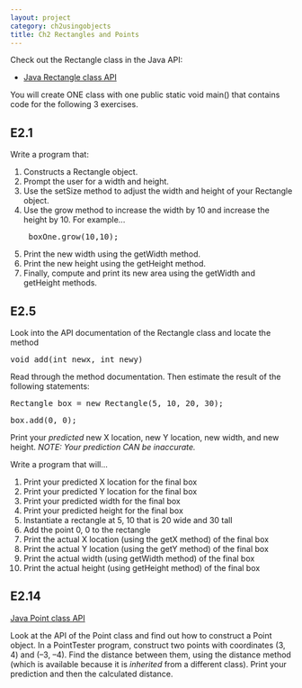 ```yaml
---
layout: project
category: ch2usingobjects
title: Ch2 Rectangles and Points
---
```



Check out the Rectangle class in the Java API:
  - [Java Rectangle class API](https://docs.oracle.com/javase/7/docs/api/index.html?java/awt/Rectangle.html)


You will create ONE class with one public static void main() that contains code for the following 3 exercises.

## E2.1

Write a program that:
  1.  Constructs a Rectangle object.
  1.  Prompt the user for a width and height.
  1.  Use the setSize method to adjust the width and height of your Rectangle object.
  1.  Use the grow method to increase the width by 10 and increase the height by 10. For example...
      <pre> boxOne.grow(10,10); </pre>
  1.  Print the new width using the getWidth method.
  1.  Print the new height using the getHeight method.
  1.  Finally, compute and print its new area using the getWidth and getHeight methods.

## E2.5

Look into the API documentation of the Rectangle class and locate the method
<pre>
void add(int newx, int newy)
</pre>
Read through the method documentation. Then estimate the result of the following statements:
<pre>
Rectangle box = new Rectangle(5, 10, 20, 30);
</pre>
<pre>
box.add(0, 0);
</pre>
Print your *predicted* new X location, new Y location, new width, and new height. *NOTE: Your prediction CAN be inaccurate.*

Write a program that will...

  1.  Print your predicted X location for the final box
  1.  Print your predicted Y location for the final box
  1.  Print your predicted width for the final box
  1.  Print your predicted height for the final box
  1.  Instantiate a rectangle at 5, 10 that is 20 wide and 30 tall
  1.  Add the point 0, 0 to the rectangle
  1.  Print the actual X location (using the getX method) of the final box
  1.  Print the actual Y location (using the getY method) of the final box
  1.  Print the actual width (using getWidth method) of the final box
  1.  Print the actual height (using getHeight method) of the final box

## E2.14

[Java Point class API](https://docs.oracle.com/javase/7/docs/api/java/awt/Point.html)

Look at the API of the Point class and find out how to construct a Point object. In a PointTester program, construct two points with coordinates (3, 4) and (–3, –4). Find the distance between them, using the distance method (which is available because it is *inherited* from a different class). Print your prediction and then the calculated distance.
